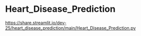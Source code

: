 # Heart_Disease_Prediction




https://share.streamlit.io/dev-25/heart_disease_prediction/main/Heart_Disease_Prediction.py

